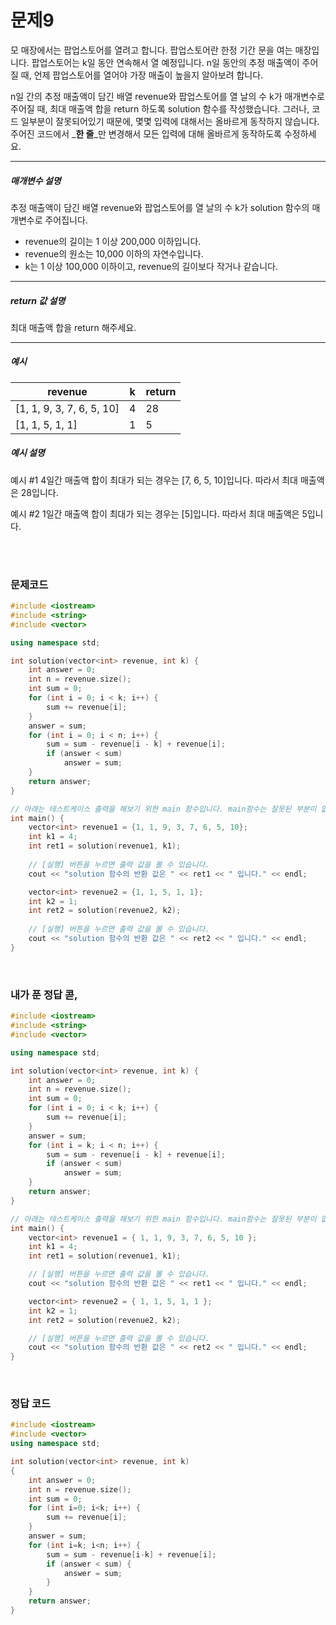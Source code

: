 # 문제9
모 매장에서는 팝업스토어를 열려고 합니다. 팝업스토어란 한정 기간 문을 여는 매장입니다. 팝업스토어는 k일 동안 연속해서 열 예정입니다. n일 동안의 추정 매출액이 주어질 때, 언제 팝업스토어를 열어야 가장 매출이 높을지 알아보려 합니다.

n일 간의 추정 매출액이 담긴 배열 revenue와 팝업스토어를 열 날의 수 k가 매개변수로 주어질 때, 최대 매출액 합을 return 하도록 solution 함수를 작성했습니다. 그러나, 코드 일부분이 잘못되어있기 때문에, 몇몇 입력에 대해서는 올바르게 동작하지 않습니다. 주어진 코드에서 _**한 줄**_만 변경해서 모든 입력에 대해 올바르게 동작하도록 수정하세요.

---
##### 매개변수 설명

추정 매출액이 담긴 배열 revenue와 팝업스토어를 열 날의 수 k가 solution 함수의 매개변수로 주어집니다.

* revenue의 길이는 1 이상 200,000 이하입니다.
* revenue의 원소는 10,000 이하의 자연수입니다.
* k는 1 이상 100,000 이하이고, revenue의 길이보다 작거나 같습니다.

---
##### return 값 설명

최대 매출액 합을 return 해주세요.

---
##### 예시

| revenue | k | return |
|----------------|---|--------|
| [1, 1, 9, 3, 7, 6, 5, 10] | 4 | 28 |
| [1, 1, 5, 1, 1] | 1 | 5 |

##### 예시 설명

예시 #1
4일간 매출액 합이 최대가 되는 경우는 [7, 6, 5, 10]입니다. 따라서 최대 매출액은 28입니다.

예시 #2
1일간 매출액 합이 최대가 되는 경우는 [5]입니다. 따라서 최대 매출액은 5입니다.

<br>
<br>

### 문제코드

```cpp
#include <iostream>
#include <string>
#include <vector>

using namespace std;

int solution(vector<int> revenue, int k) {
    int answer = 0;
    int n = revenue.size();
    int sum = 0;
    for (int i = 0; i < k; i++) {
        sum += revenue[i];
    }
    answer = sum;
    for (int i = 0; i < n; i++) {
        sum = sum - revenue[i - k] + revenue[i];
        if (answer < sum)
            answer = sum;
    }
    return answer;
}

// 아래는 테스트케이스 출력을 해보기 위한 main 함수입니다. main함수는 잘못된 부분이 없으니, solution함수만 수정하세요.
int main() {
    vector<int> revenue1 = {1, 1, 9, 3, 7, 6, 5, 10};
    int k1 = 4;
    int ret1 = solution(revenue1, k1);
    
    // [실행] 버튼을 누르면 출력 값을 볼 수 있습니다.
    cout << "solution 함수의 반환 값은 " << ret1 << " 입니다." << endl;

    vector<int> revenue2 = {1, 1, 5, 1, 1};
    int k2 = 1;
    int ret2 = solution(revenue2, k2);
    
    // [실행] 버튼을 누르면 출력 값을 볼 수 있습니다.
    cout << "solution 함수의 반환 값은 " << ret2 << " 입니다." << endl;
}
```

<br>

### 내가 푼 정답 콛,
```cpp
#include <iostream>
#include <string>
#include <vector>

using namespace std;

int solution(vector<int> revenue, int k) {
	int answer = 0;
	int n = revenue.size();
	int sum = 0;
	for (int i = 0; i < k; i++) {
		sum += revenue[i];
	}
	answer = sum;
	for (int i = k; i < n; i++) {
		sum = sum - revenue[i - k] + revenue[i];
		if (answer < sum)
			answer = sum;
	}
	return answer;
}

// 아래는 테스트케이스 출력을 해보기 위한 main 함수입니다. main함수는 잘못된 부분이 없으니, solution함수만 수정하세요.
int main() {
	vector<int> revenue1 = { 1, 1, 9, 3, 7, 6, 5, 10 };
	int k1 = 4;
	int ret1 = solution(revenue1, k1);

	// [실행] 버튼을 누르면 출력 값을 볼 수 있습니다.
	cout << "solution 함수의 반환 값은 " << ret1 << " 입니다." << endl;

	vector<int> revenue2 = { 1, 1, 5, 1, 1 };
	int k2 = 1;
	int ret2 = solution(revenue2, k2);

	// [실행] 버튼을 누르면 출력 값을 볼 수 있습니다.
	cout << "solution 함수의 반환 값은 " << ret2 << " 입니다." << endl;
}
```
<br>

### 정답 코드
```cpp
#include <iostream>
#include <vector>
using namespace std;

int solution(vector<int> revenue, int k)
{
    int answer = 0;
    int n = revenue.size();
    int sum = 0;
    for (int i=0; i<k; i++) {
        sum += revenue[i];
    }
    answer = sum;
    for (int i=k; i<n; i++) {
        sum = sum - revenue[i-k] + revenue[i];
        if (answer < sum) {
            answer = sum;
        }
    }
    return answer;
}
```
